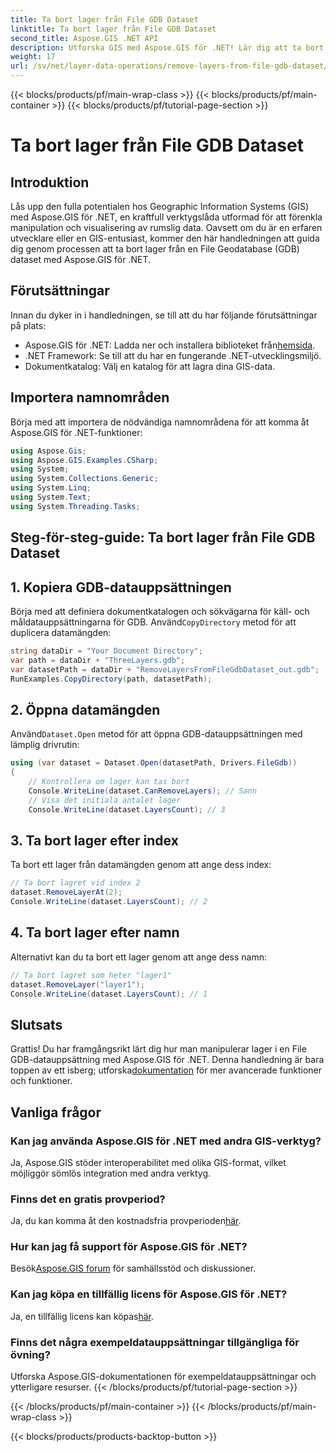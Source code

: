 ```yaml
---
title: Ta bort lager från File GDB Dataset
linktitle: Ta bort lager från File GDB Dataset
second_title: Aspose.GIS .NET API
description: Utforska GIS med Aspose.GIS för .NET! Lär dig att ta bort lager från File GDB-datauppsättningar steg för steg. Ladda ner nu för en sömlös rumslig dataupplevelse.
weight: 17
url: /sv/net/layer-data-operations/remove-layers-from-file-gdb-dataset/
---
```


{{< blocks/products/pf/main-wrap-class >}}
{{< blocks/products/pf/main-container >}}
{{< blocks/products/pf/tutorial-page-section >}}

# Ta bort lager från File GDB Dataset

## Introduktion
Lås upp den fulla potentialen hos Geographic Information Systems (GIS) med Aspose.GIS för .NET, en kraftfull verktygslåda utformad för att förenkla manipulation och visualisering av rumslig data. Oavsett om du är en erfaren utvecklare eller en GIS-entusiast, kommer den här handledningen att guida dig genom processen att ta bort lager från en File Geodatabase (GDB) dataset med Aspose.GIS för .NET.
## Förutsättningar
Innan du dyker in i handledningen, se till att du har följande förutsättningar på plats:
-  Aspose.GIS för .NET: Ladda ner och installera biblioteket från[hemsida](https://releases.aspose.com/gis/net/).
- .NET Framework: Se till att du har en fungerande .NET-utvecklingsmiljö.
- Dokumentkatalog: Välj en katalog för att lagra dina GIS-data.
## Importera namnområden
Börja med att importera de nödvändiga namnområdena för att komma åt Aspose.GIS för .NET-funktioner:
```csharp
using Aspose.Gis;
using Aspose.GIS.Examples.CSharp;
using System;
using System.Collections.Generic;
using System.Linq;
using System.Text;
using System.Threading.Tasks;
```
## Steg-för-steg-guide: Ta bort lager från File GDB Dataset
## 1. Kopiera GDB-datauppsättningen
 Börja med att definiera dokumentkatalogen och sökvägarna för käll- och måldatauppsättningarna för GDB. Använd`CopyDirectory` metod för att duplicera datamängden:
```csharp
string dataDir = "Your Document Directory";
var path = dataDir + "ThreeLayers.gdb";
var datasetPath = dataDir + "RemoveLayersFromFileGdbDataset_out.gdb";
RunExamples.CopyDirectory(path, datasetPath);
```
## 2. Öppna datamängden
 Använd`Dataset.Open` metod för att öppna GDB-datauppsättningen med lämplig drivrutin:
```csharp
using (var dataset = Dataset.Open(datasetPath, Drivers.FileGdb))
{
    // Kontrollera om lager kan tas bort
    Console.WriteLine(dataset.CanRemoveLayers); // Sann
    // Visa det initiala antalet lager
    Console.WriteLine(dataset.LayersCount); // 3
```
## 3. Ta bort lager efter index
Ta bort ett lager från datamängden genom att ange dess index:
```csharp
// Ta bort lagret vid index 2
dataset.RemoveLayerAt(2);
Console.WriteLine(dataset.LayersCount); // 2
```
## 4. Ta bort lager efter namn
Alternativt kan du ta bort ett lager genom att ange dess namn:
```csharp
// Ta bort lagret som heter "lager1"
dataset.RemoveLayer("layer1");
Console.WriteLine(dataset.LayersCount); // 1
```
## Slutsats
Grattis! Du har framgångsrikt lärt dig hur man manipulerar lager i en File GDB-datauppsättning med Aspose.GIS för .NET. Denna handledning är bara toppen av ett isberg; utforska[dokumentation](https://reference.aspose.com/gis/net/) för mer avancerade funktioner och funktioner.
## Vanliga frågor
### Kan jag använda Aspose.GIS för .NET med andra GIS-verktyg?
Ja, Aspose.GIS stöder interoperabilitet med olika GIS-format, vilket möjliggör sömlös integration med andra verktyg.
### Finns det en gratis provperiod?
 Ja, du kan komma åt den kostnadsfria provperioden[här](https://releases.aspose.com/).
### Hur kan jag få support för Aspose.GIS för .NET?
 Besök[Aspose.GIS forum](https://forum.aspose.com/c/gis/33) för samhällsstöd och diskussioner.
### Kan jag köpa en tillfällig licens för Aspose.GIS för .NET?
 Ja, en tillfällig licens kan köpas[här](https://purchase.aspose.com/temporary-license/).
### Finns det några exempeldatauppsättningar tillgängliga för övning?
Utforska Aspose.GIS-dokumentationen för exempeldatauppsättningar och ytterligare resurser.
{{< /blocks/products/pf/tutorial-page-section >}}

{{< /blocks/products/pf/main-container >}}
{{< /blocks/products/pf/main-wrap-class >}}

{{< blocks/products/products-backtop-button >}}
